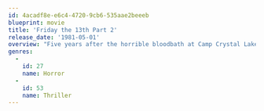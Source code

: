 ```yaml
---
id: 4acadf8e-e6c4-4720-9cb6-535aae2beeeb
blueprint: movie
title: 'Friday the 13th Part 2'
release_date: '1981-05-01'
overview: "Five years after the horrible bloodbath at Camp Crystal Lake, it seems Jason Voorhees and his demented mother are in the past. Paul opens up a new camp close to the infamous site, ignoring warnings to stay away, and a sexually-charged group of counselors follow -- including child psychologist major Ginny. But Jason has been hiding out all this time, and now he's ready for revenge."
genres:
  -
    id: 27
    name: Horror
  -
    id: 53
    name: Thriller
---
```

